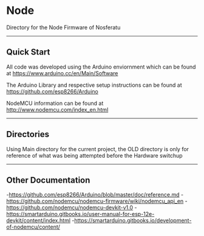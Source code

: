 # Node

Directory for the Node Firmware of Nosferatu

----

## Quick Start
All code was developed using the Arduino enviornment which can be found at https://www.arduino.cc/en/Main/Software

The Arduino Library and respective setup instructions can be found at https://github.com/esp8266/Arduino

NodeMCU information can be found at http://www.nodemcu.com/index_en.html

----

## Directories
Using Main directory for the current project, the OLD directory is only for reference of what was being attempted before the Hardware switchup

----

## Other Documentation
 -https://github.com/esp8266/Arduino/blob/master/doc/reference.md
 -https://github.com/nodemcu/nodemcu-firmware/wiki/nodemcu_api_en
 -https://github.com/nodemcu/nodemcu-devkit-v1.0
 -https://smartarduino.gitbooks.io/user-manual-for-esp-12e-devkit/content/index.html
 -https://smartarduino.gitbooks.io/development-of-nodemcu/content/